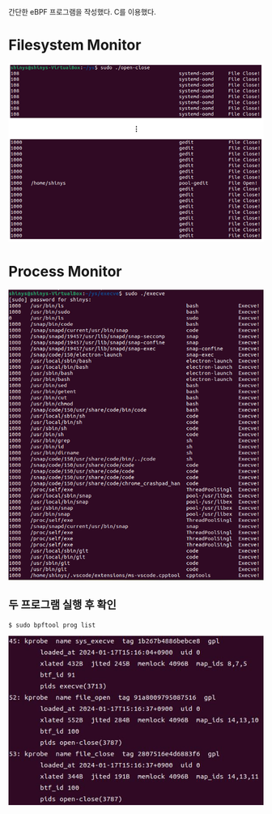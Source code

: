 간단한 eBPF 프로그램을 작성했다. C를 이용했다.


# Filesystem Monitor
<img src="../.picture/ys-open-close-출력화면.png"/>



# Process Monitor
<img src="../.picture/ys-execve-출력화면.PNG"/>



## 두 프로그램 실행 후 확인

```
$ sudo bpftool prog list
```

<img src="../.picture/ys-bpftool-prog-list-출력화면.png"/>
